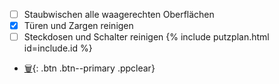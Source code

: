  - [ ] Staubwischen alle waagerechten Oberflächen
 - [x] Türen und Zargen reinigen
 - [ ] Steckdosen und Schalter reinigen
 {%  include putzplan.html id=include.id %}
 - [🗑️](){: .btn .btn--primary .ppclear}

<!--stackedit_data:
eyJoaXN0b3J5IjpbMzAxODc5MzA0LC0xOTM5NDk3NjYwLC0xOT
cxMTE2NDgxLDk3NDM2Njk1Nl19
-->